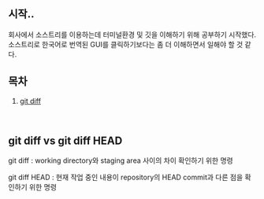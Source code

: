 ## 시작..
회사에서 소스트리를 이용하는데 터미널환경 및 깃을 이해하기 위해 공부하기 시작했다.  
소스트리로 한국어로 번역된 GUI를 클릭하기보다는 좀 더 이해하면서 일해야 할 것 같다.


## 목차
1. [git diff](#git-diff)  

</br>  

## git diff vs git diff HEAD

git diff : working directory와 staging area 사이의 차이 확인하기 위한 명령

git diff HEAD : 현재 작업 중인 내용이 repository의 HEAD commit과 다른 점을 확인하기 위한 명령
